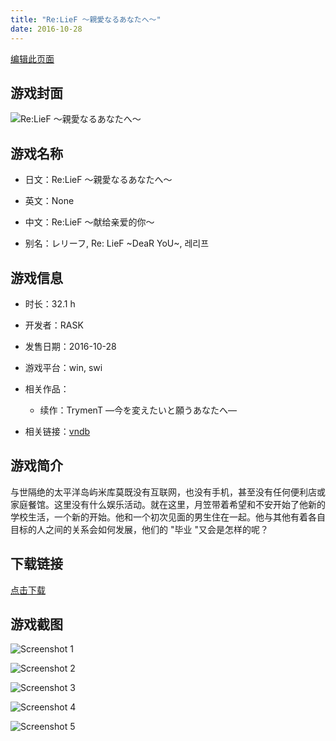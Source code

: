 ```yaml
---
title: "Re:LieF ～親愛なるあなたへ～"
date: 2016-10-28
---
```

[编辑此页面](https://github.com/ACG-3/ADV3-source/blob/main/source/_posts/ReLieF%20%EF%BD%9E%E8%A6%AA%E6%84%9B%E3%81%AA%E3%82%8B%E3%81%82%E3%81%AA%E3%81%9F%E3%81%B8%EF%BD%9E.md)

## 游戏封面

![Re:LieF ～親愛なるあなたへ～](https%3A//pan.timero.xyz/onedrive/img_lib_001/ReLieF%20%EF%BD%9E%E8%A6%AA%E6%84%9B%E3%81%AA%E3%82%8B%E3%81%82%E3%81%AA%E3%81%9F%E3%81%B8%EF%BD%9E_cover.avif)


## 游戏名称

- 日文：Re:LieF ～親愛なるあなたへ～
- 英文：None
- 中文：Re:LieF ～献给亲爱的你～

- 别名：レリーフ, Re: LieF ~DeaR YoU~, 레리프


## 游戏信息

- 时长：32.1 h
- 开发者：RASK
- 发售日期：2016-10-28
- 游戏平台：win, swi
- 相关作品：
   - 续作：TrymenT ―今を変えたいと願うあなたへ―

- 相关链接：[vndb](https://vndb.org/v19587)


## 游戏简介

与世隔绝的太平洋岛屿米库莫既没有互联网，也没有手机，甚至没有任何便利店或家庭餐馆。这里没有什么娱乐活动。就在这里，月笠带着希望和不安开始了他新的学校生活，一个新的开始。他和一个初次见面的男生住在一起。他与其他有着各自目标的人之间的关系会如何发展，他们的 "毕业 "又会是怎样的呢？




## 下载链接

[点击下载](https://pan.timero.xyz/onedrive/adv_lib_001/ReLieF%20%EF%BD%9E%E8%A6%AA%E6%84%9B%E3%81%AA%E3%82%8B%E3%81%82%E3%81%AA%E3%81%9F%E3%81%B8%EF%BD%9E)


## 游戏截图


![Screenshot 1](https%3A//pan.timero.xyz/onedrive/img_lib_001/ReLieF%20%EF%BD%9E%E8%A6%AA%E6%84%9B%E3%81%AA%E3%82%8B%E3%81%82%E3%81%AA%E3%81%9F%E3%81%B8%EF%BD%9E_Screenshot_1.avif)

![Screenshot 2](https%3A//pan.timero.xyz/onedrive/img_lib_001/ReLieF%20%EF%BD%9E%E8%A6%AA%E6%84%9B%E3%81%AA%E3%82%8B%E3%81%82%E3%81%AA%E3%81%9F%E3%81%B8%EF%BD%9E_Screenshot_2.avif)

![Screenshot 3](https%3A//pan.timero.xyz/onedrive/img_lib_001/ReLieF%20%EF%BD%9E%E8%A6%AA%E6%84%9B%E3%81%AA%E3%82%8B%E3%81%82%E3%81%AA%E3%81%9F%E3%81%B8%EF%BD%9E_Screenshot_3.avif)

![Screenshot 4](https%3A//pan.timero.xyz/onedrive/img_lib_001/ReLieF%20%EF%BD%9E%E8%A6%AA%E6%84%9B%E3%81%AA%E3%82%8B%E3%81%82%E3%81%AA%E3%81%9F%E3%81%B8%EF%BD%9E_Screenshot_4.avif)

![Screenshot 5](https%3A//pan.timero.xyz/onedrive/img_lib_001/ReLieF%20%EF%BD%9E%E8%A6%AA%E6%84%9B%E3%81%AA%E3%82%8B%E3%81%82%E3%81%AA%E3%81%9F%E3%81%B8%EF%BD%9E_Screenshot_5.avif)

